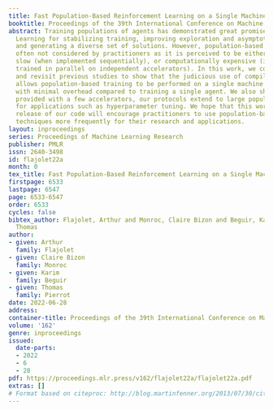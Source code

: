 ```yaml
---
title: Fast Population-Based Reinforcement Learning on a Single Machine
booktitle: Proceedings of the 39th International Conference on Machine Learning
abstract: Training populations of agents has demonstrated great promise in Reinforcement
  Learning for stabilizing training, improving exploration and asymptotic performance,
  and generating a diverse set of solutions. However, population-based training is
  often not considered by practitioners as it is perceived to be either prohibitively
  slow (when implemented sequentially), or computationally expensive (if agents are
  trained in parallel on independent accelerators). In this work, we compare implementations
  and revisit previous studies to show that the judicious use of compilation and vectorization
  allows population-based training to be performed on a single machine with one accelerator
  with minimal overhead compared to training a single agent. We also show that, when
  provided with a few accelerators, our protocols extend to large population sizes
  for applications such as hyperparameter tuning. We hope that this work and the public
  release of our code will encourage practitioners to use population-based learning
  techniques more frequently for their research and applications.
layout: inproceedings
series: Proceedings of Machine Learning Research
publisher: PMLR
issn: 2640-3498
id: flajolet22a
month: 0
tex_title: Fast Population-Based Reinforcement Learning on a Single Machine
firstpage: 6533
lastpage: 6547
page: 6533-6547
order: 6533
cycles: false
bibtex_author: Flajolet, Arthur and Monroc, Claire Bizon and Beguir, Karim and Pierrot,
  Thomas
author:
- given: Arthur
  family: Flajolet
- given: Claire Bizon
  family: Monroc
- given: Karim
  family: Beguir
- given: Thomas
  family: Pierrot
date: 2022-06-28
address:
container-title: Proceedings of the 39th International Conference on Machine Learning
volume: '162'
genre: inproceedings
issued:
  date-parts:
  - 2022
  - 6
  - 28
pdf: https://proceedings.mlr.press/v162/flajolet22a/flajolet22a.pdf
extras: []
# Format based on citeproc: http://blog.martinfenner.org/2013/07/30/citeproc-yaml-for-bibliographies/
---
```

